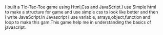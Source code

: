 I built a Tic-Tac-Toe game using Html,Css and JavaScript.I use Simple html  to make a structure for game and use simple css to look like better and then i write JavaScript.In Javascript i use variable, arrays,object,function and loop to make this gam.This game help me in understanding the basics of javascript.
